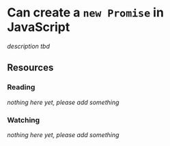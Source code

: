 # Can create a `new Promise` in JavaScript
_description tbd_
## Resources
### Reading
_nothing here yet, please add something_
### Watching
_nothing here yet, please add something_
